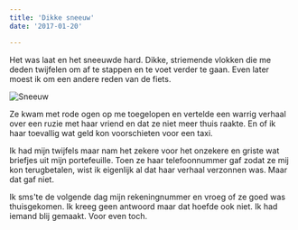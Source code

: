 ```yaml
---
title: 'Dikke sneeuw'
date: '2017-01-20'

---
```


Het was laat en het sneeuwde hard. Dikke, striemende vlokken die me deden twijfelen om af te stappen en te voet verder te gaan. Even later moest ik om een andere reden van de fiets.​

![Sneeuw](/images/sneeuw&#32;(Small).JPG)

Ze kwam met rode ogen op me toegelopen en vertelde een warrig verhaal over een ruzie met haar vriend en dat ze niet meer thuis raakte. En of ik haar toevallig wat geld kon voorschieten voor een taxi.

Ik had mijn twijfels maar nam het zekere voor het onzekere en griste wat briefjes uit mijn portefeuille. Toen ze haar telefoonnummer gaf zodat ze mij kon terugbetalen, wist ik eigenlijk al dat haar verhaal verzonnen was. Maar dat gaf niet.

Ik sms'te de volgende dag mijn rekeningnummer en vroeg of ze goed was thuisgekomen. Ik kreeg geen antwoord maar dat hoefde ook niet. Ik had iemand blij gemaakt. Voor even toch.


